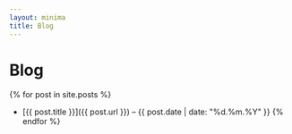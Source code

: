 ```yaml
---
layout: minima
title: Blog
---
```


# Blog

{% for post in site.posts %}
- [{{ post.title }}]({{ post.url }}) – {{ post.date | date: "%d.%m.%Y" }}
{% endfor %}
